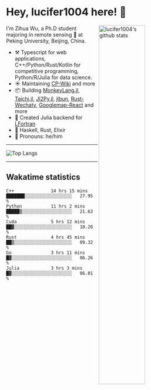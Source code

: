 # Hey, lucifer1004 here! :wave:

<img width="50%" align="right" alt="lucifer1004's github stats" src="https://github-readme-stats.vercel.app/api?username=lucifer1004&show_icons=true">

I'm Zihua Wu, a Ph.D student majoring in remote sensing :satellite: at Peking University, Beijing, China.

- :hammer_and_pick: Typescript for web applications, C++/Python/Rust/Kotlin for competitive programming, Python/R/Julia for data science.
- :sunny: Maintaining [CP-Wiki](https://cp-wiki.vercel.app) and more 
- :package: Building [MonkeyLang.jl](https://github.com/lucifer1004/MonkeyLang.jl), [Taichi.jl](https://github.com/lucifer1004/Taichi.jl), [Jl2Py.jl](https://github.com/lucifer1004/Jl2Py.jl), [jlbun](https://github.com/lucifer1004/jlbun), [Rust-Wechaty](https://github.com/wechaty/rust-wechaty), [Googlemap-React](https://github.com/googlemap-react/googlemap-react) and more
- :sparkler: Created Julia backend for [LFortran](https://github.com/lfortran/lfortran)
- :seedling: Haskell, Rust, Elixir
- :man: Pronouns: he/him

---

![Top Langs](https://github-readme-stats.vercel.app/api/top-langs/?username=lucifer1004&layout=compact)

---

## Wakatime statistics

<!--START_SECTION:waka-->

```text
C++              14 hrs 15 mins  ███████░░░░░░░░░░░░░░░░░░   27.95 %
Python           11 hrs 2 mins   █████▒░░░░░░░░░░░░░░░░░░░   21.63 %
Cuda             5 hrs 12 mins   ██▓░░░░░░░░░░░░░░░░░░░░░░   10.20 %
Rust             4 hrs 45 mins   ██▒░░░░░░░░░░░░░░░░░░░░░░   09.32 %
Go               3 hrs 11 mins   █▓░░░░░░░░░░░░░░░░░░░░░░░   06.26 %
Julia            3 hrs 3 mins    █▓░░░░░░░░░░░░░░░░░░░░░░░   06.01 %
```

<!--END_SECTION:waka-->

